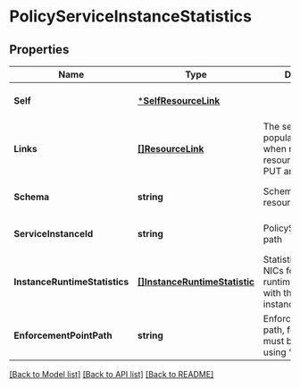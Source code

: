 # PolicyServiceInstanceStatistics

## Properties
Name | Type | Description | Notes
------------ | ------------- | ------------- | -------------
**Self** | [***SelfResourceLink**](SelfResourceLink.md) |  | [optional] [default to null]
**Links** | [**[]ResourceLink**](ResourceLink.md) | The server will populate this field when returing the resource. Ignored on PUT and POST. | [optional] [default to null]
**Schema** | **string** | Schema for this resource | [optional] [default to null]
**ServiceInstanceId** | **string** | PolicyServiceInsatnce path | [optional] [default to null]
**InstanceRuntimeStatistics** | [**[]InstanceRuntimeStatistic**](InstanceRuntimeStatistic.md) | Statistics for the data NICs for all the runtimes associated with this service instance.  | [optional] [default to null]
**EnforcementPointPath** | **string** | Enforcement point path, forward slashes must be escaped using %2F.  | [optional] [default to null]

[[Back to Model list]](../README.md#documentation-for-models) [[Back to API list]](../README.md#documentation-for-api-endpoints) [[Back to README]](../README.md)

